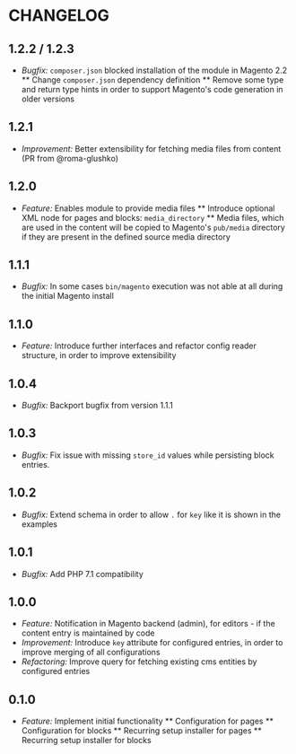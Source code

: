 # CHANGELOG

## 1.2.2 / 1.2.3

* *Bugfix:* `composer.json` blocked installation of the module in Magento 2.2
  ** Change `composer.json` dependency definition
  ** Remove some type and return type hints in order to support Magento's code generation in older versions

## 1.2.1

* *Improvement:* Better extensibility for fetching media files from content (PR from @roma-glushko)

## 1.2.0

* *Feature:* Enables module to provide media files
  ** Introduce optional XML node for pages and blocks: `media_directory`
  ** Media files, which are used in the content will be copied to Magento's `pub/media` directory if they are present in
  the defined source media directory

## 1.1.1

* *Bugfix:* In some cases `bin/magento` execution was not able at all during the initial Magento install

## 1.1.0

* *Feature:* Introduce further interfaces and refactor config reader structure, in order to improve extensibility

## 1.0.4

* *Bugfix:* Backport bugfix from version 1.1.1

## 1.0.3

* *Bugfix:* Fix issue with missing `store_id` values while persisting block entries.

## 1.0.2

* *Bugfix:* Extend schema in order to allow `.` for `key` like it is shown in the examples

## 1.0.1

* *Bugfix:* Add PHP 7.1 compatibility

## 1.0.0

* *Feature:* Notification in Magento backend (admin), for editors - if the content entry is maintained by code
* *Improvement:* Introduce `key` attribute for configured entries, in order to improve merging of all configurations
* *Refactoring:* Improve query for fetching existing cms entities by configured entries

## 0.1.0

* *Feature:* Implement initial functionality
  ** Configuration for pages
  ** Configuration for blocks
  ** Recurring setup installer for pages
  ** Recurring setup installer for blocks
